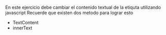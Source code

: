 En este ejercicio debe cambiar el contenido textual de la etiquta utilizando javascript
Recuerde que existen dos metodo para lograr esto 
* TextContent
* innerText